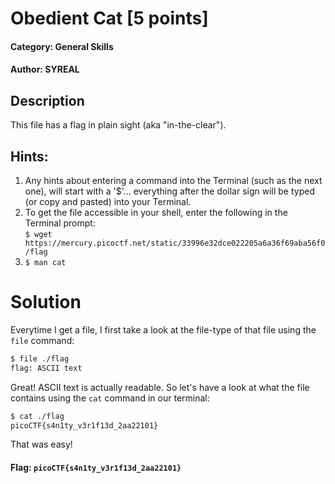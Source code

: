 # Obedient Cat [5 points]
#### Category: General Skills
#### Author: SYREAL

## Description
This file has a flag in plain sight (aka "in-the-clear").
## Hints:
1. Any hints about entering a command into the Terminal (such as the next one), will start with a '$'... everything after the dollar sign will be typed (or copy and pasted) into your Terminal.
2. To get the file accessible in your shell, enter the following in the Terminal prompt:<br>
`$ wget https://mercury.picoctf.net/static/33996e32dce022205a6a36f69aba56f0/flag`
3. `$ man cat`

# Solution
Everytime I get a file, I first take a look at the file-type of that file using the `file` command:
```bash
$ file ./flag
flag: ASCII text
```
Great! ASCII text is actually readable. So let's have a look at what the file contains using the `cat` command in our terminal:
```bash
$ cat ./flag
picoCTF{s4n1ty_v3r1f13d_2aa22101}
```
That was easy!
#### Flag: `picoCTF{s4n1ty_v3r1f13d_2aa22101}`
